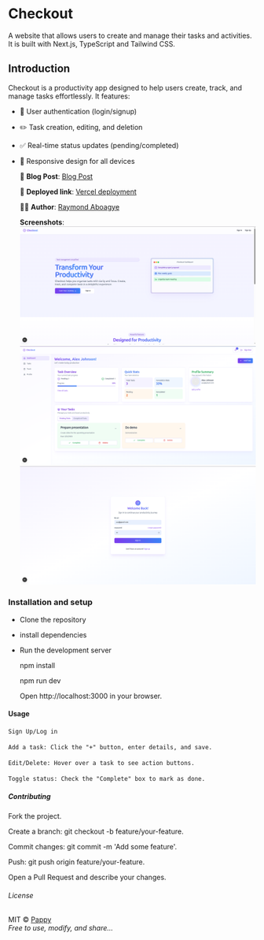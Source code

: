 # Checkout

A website that allows users to create and manage their tasks and activities. It is built with Next.js, TypeScript and Tailwind CSS.

## Introduction

Checkout is a productivity app designed to help users create, track, and manage tasks effortlessly. It features:

- 🔐 User authentication (login/signup)
- ✏️ Task creation, editing, and deletion
- ✅ Real-time status updates (pending/completed)
- 📱 Responsive design for all devices

  📖 **Blog Post**: [Blog Post](#)

  🔗 **Deployed link**: [Vercel deployment](http://bit.ly/4cyrqXT)

  👨‍💻 **Author**: [Raymond Aboagye](https://www.linkedin.com/in/aa-raymond)

  **Screenshots**:
  ![Home and Landing page](public/Screenshots/landing.png)
  ![Task Dashboard](public/Screenshots/dashboard.png)  
  ![Sign in Page](public/Screenshots/signin.png)

### Installation and setup

- Clone the repository
- install dependencies
- Run the development server

  npm install

  npm run dev

  Open http://localhost:3000 in your browser.

#### Usage

    Sign Up/Log in

    Add a task: Click the "+" button, enter details, and save.

    Edit/Delete: Hover over a task to see action buttons.

    Toggle status: Check the "Complete" box to mark as done.

##### Contributing

Fork the project.

Create a branch: git checkout -b feature/your-feature.

Commit changes: git commit -m 'Add some feature'.

Push: git push origin feature/your-feature.

Open a Pull Request and describe your changes.

###### License

MIT © [Pappy](https://github.com/pa-ppy)  
_Free to use, modify, and share..._

